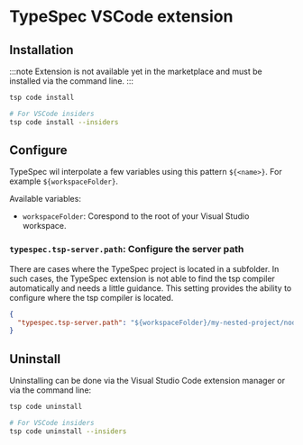 # TypeSpec VSCode extension

## Installation

:::note
Extension is not available yet in the marketplace and must be installed via the command line.
:::

```bash
tsp code install

# For VSCode insiders
tsp code install --insiders
```

## Configure

TypeSpec wil interpolate a few variables using this pattern `${<name>}`. For example `${workspaceFolder}`.

Available variables:

- `workspaceFolder`: Corespond to the root of your Visual Studio workspace.

### `typespec.tsp-server.path`: Configure the server path

There are cases where the TypeSpec project is located in a subfolder. In such cases, the TypeSpec extension is not able to find the tsp compiler automatically and needs a little guidance.
This setting provides the ability to configure where the tsp compiler is located.

```json
{
  "typespec.tsp-server.path": "${workspaceFolder}/my-nested-project/node_modules/@typespec/compiler"
}
```

## Uninstall

Uninstalling can be done via the Visual Studio Code extension manager or via the command line:

```bash
tsp code uninstall

# For VSCode insiders
tsp code uninstall --insiders
```
